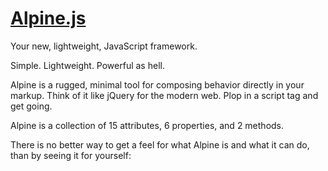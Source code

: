 # [Alpine.js](https://alpinejs.dev/)

Your new, lightweight, JavaScript framework.

Simple.
Lightweight.
Powerful as hell.

Alpine is a rugged, minimal tool for composing behavior directly in your markup. Think of it like jQuery for the modern web. Plop in a script tag and get going.

Alpine is a collection of 15 attributes, 6 properties, and 2 methods.

There is no better way to get a feel for what Alpine is and what it can do, than by seeing it for yourself:
